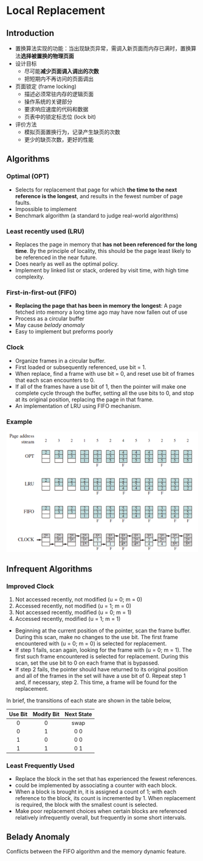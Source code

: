 # Local Replacement

## Introduction

* 置换算法实现的功能：当出现缺页异常，需调入新页面而内存已满时，置换算法**选择被置换的物理页面**
* 设计目标
  * 尽可能**减少页面调入调出的次数**
  * 把短期内不再访问的页面调出
* 页面锁定 (frame locking)
  * 描述必须常驻内存的逻辑页面
  * 操作系统的关键部分
  * 要求响应速度的代码和数据
  * 页表中的锁定标志位 (lock bit)
* 评价方法
  * 模拟页面置换行为，记录产生缺页的次数
  * 更少的缺页次数，更好的性能

## Algorithms

### Optimal (OPT)

* Selects for replacement that page for which **the time to the next reference is the longest**, and results in the fewest number of page faults.
* Impossible to implement
* Benchmark algorithm (a standard to judge real-world
algorithms)

### Least recently used (LRU)

* Replaces the page in memory that **has not been referenced for the long time**. By the principle of locality, this should be the page least likely to be referenced in the near future.
* Does nearly as well as the optimal policy.
* Implement by linked list or stack, ordered by visit time, with high time complexity.

### First-in-first-out (FIFO)

* **Replacing the page that has been in memory the longest**: A page fetched into memory a long time ago may have now fallen out of use
* Process as a circular buffer
* May cause *belady anomaly*
* Easy to implement but preforms poorly

### Clock

* Organize frames in a circular buffer.
* First loaded or subsequently referenced, use bit = 1.
* When replace, find a frame with use bit = 0, and reset use bit of frames that each scan encounters to 0.
* If all of the frames have a use bit of 1, then the pointer will make one complete cycle through the buffer, setting all the use bits to 0, and stop at its original position, replacing the page in that frame.
* An implementation of LRU using FIFO mechanism.

### Example

![Algorithm Compare](./assets/algorithm_compare.png)

## Infrequent Algorithms

### Improved Clock

1. Not accessed recently, not modified (u = 0; m = 0)
2. Accessed recently, not modified (u = 1; m = 0)
3. Not accessed recently, modified (u = 0; m = 1)
4. Accessed recently, modified (u = 1; m = 1)

* Beginning at the current position of the pointer, scan the frame buffer. During
this scan, make no changes to the use bit. The first frame encountered with
(u = 0; m = 0) is selected for replacement.
* If step 1 fails, scan again, looking for the frame with (u = 0; m = 1). The first
such frame encountered is selected for replacement. During this scan, set the
use bit to 0 on each frame that is bypassed.
* If step 2 fails, the pointer should have returned to its original position and all
of the frames in the set will have a use bit of 0. Repeat step 1 and, if necessary,
step 2. This time, a frame will be found for the replacement.

In brief, the transitions of each state are shown in the table below,

| Use Bit | Modify Bit| Next State |
| :---: | :---: | :---: |
| 0 | 0 | swap |
| 0 | 1 | 0 0 |
| 1 | 0 | 0 0 |
| 1 | 1 | 0 1 |

### Least Frequently Used

* Replace the block in the set that has experienced the fewest references.
* could be implemented by associating a counter with each block.
* When a block is brought in, it is assigned a count of 1; with each reference to the block, its count is incremented by 1. When replacement is required, the block with the smallest count is selected.
* Make poor replacement choices when certain blocks are referenced relatively infrequently overall, but frequently in some short intervals.

## Belady Anomaly

Conflicts between the FIFO algorithm and the memory dynamic feature.
